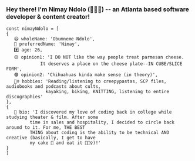 ### Hey there! I'm Nimay Ndolo (🙆🏾‍♀️) -- an Atlanta based software developer & content creator!

```
const nimayNdolo = [
{
   😃 wholeName: 'Obumneme Ndolo',
   🤠 preferredName: 'Nimay',
   #️⃣ age: 26,
   🟡 opinion1: 'I DO NOT like the way people treat parmesan cheese. 
             It deserves a place on the cheese plate--IN CUBE/SLICE FORM',
   🟣 opinion2: 'Chihuahuas kinda make sense (in theory)',
   🚣‍♀️ hobbies: 'Reading/listening to creepypastas, SCP files, audiobooks and podcasts about cults,
               kayaking, biking, KNITTING, listening to entire discographies'
},
{
   📖 bio: 'I discovered my love of coding back in college while studying theater & film. After some
         time in sales and hospitality, I decided to circle back around to it. For me, THE BEST 
         THING about coding is the ability to be technical AND creative (basically, I get to have 
         my cake 🍰 and eat it 💁🏾‍♀️)!'
}
]
```

<!--
**NimayNdolo/NimayNdolo** is a ✨ _special_ ✨ repository because its `README.md` (this file) appears on your GitHub profile.

Here are some ideas to get you started:

- 🔭 I’m currently working on ...
- 🌱 I’m currently learning ...
- 👯 I’m looking to collaborate on ...
- 🤔 I’m looking for help with ...
- 💬 Ask me about ...
- 📫 How to reach me: ...
- 😄 Pronouns: ...
- ⚡ Fun fact: ...
-->
